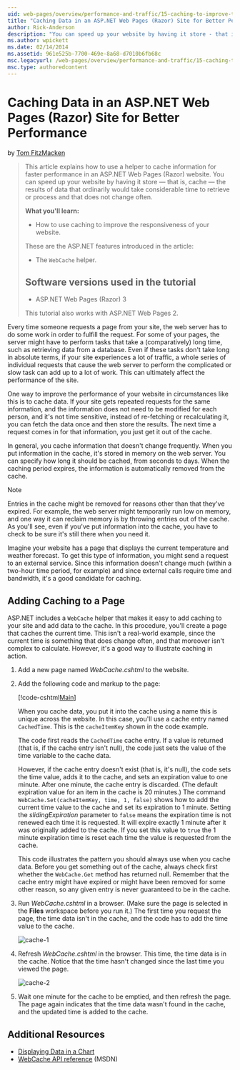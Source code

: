 ```yaml
---
uid: web-pages/overview/performance-and-traffic/15-caching-to-improve-the-performance-of-your-website
title: "Caching Data in an ASP.NET Web Pages (Razor) Site for Better Performance | Microsoft Docs"
author: Rick-Anderson
description: "You can speed up your website by having it store - that is, cache - the results of data that ordinarily would take considerable time to retrieve or process a..."
ms.author: wpickett
ms.date: 02/14/2014
ms.assetid: 961e525b-7700-469e-8a68-d7010b6fb68c
msc.legacyurl: /web-pages/overview/performance-and-traffic/15-caching-to-improve-the-performance-of-your-website
msc.type: authoredcontent
---
```

# Caching Data in an ASP.NET Web Pages (Razor) Site for Better Performance

by [Tom FitzMacken](https://github.com/tfitzmac)

> This article explains how to use a helper to cache information for faster performance in an ASP.NET Web Pages (Razor) website. You can speed up your website by having it store &#8212; that is, cache &#8212; the results of data that ordinarily would take considerable time to retrieve or process and that does not change often.
> 
> **What you'll learn:** 
> 
> - How to use caching to improve the responsiveness of your website.
> 
> These are the ASP.NET features introduced in the article:
> 
> - The `WebCache` helper.
>   
> 
> ## Software versions used in the tutorial
> 
> 
> - ASP.NET Web Pages (Razor) 3
>   
> 
> This tutorial also works with ASP.NET Web Pages 2.

Every time someone requests a page from your site, the web server has to do some work in order to fulfill the request. For some of your pages, the server might have to perform tasks that take a (comparatively) long time, such as retrieving data from a database. Even if these tasks don't take long in absolute terms, if your site experiences a lot of traffic, a whole series of individual requests that cause the web server to perform the complicated or slow task can add up to a lot of work. This can ultimately affect the performance of the site.

One way to improve the performance of your website in circumstances like this is to cache data. If your site gets repeated requests for the same information, and the information does not need to be modified for each person, and it's not time sensitive, instead of re-fetching or recalculating it, you can fetch the data once and then store the results. The next time a request comes in for that information, you just get it out of the cache.

In general, you cache information that doesn't change frequently. When you put information in the cache, it's stored in memory on the web server. You can specify how long it should be cached, from seconds to days. When the caching period expires, the information is automatically removed from the cache.

> [!NOTE]
> Entries in the cache might be removed for reasons other than that they've expired. For example, the web server might temporarily run low on memory, and one way it can reclaim memory is by throwing entries out of the cache. As you'll see, even if you've put information into the cache, you have to check to be sure it's still there when you need it.

Imagine your website has a page that displays the current temperature and weather forecast. To get this type of information, you might send a request to an external service. Since this information doesn't change much (within a two-hour time period, for example) and since external calls require time and bandwidth, it's a good candidate for caching.

## Adding Caching to a Page

ASP.NET includes a `WebCache` helper that makes it easy to add caching to your site and add data to the cache. In this procedure, you'll create a page that caches the current time. This isn't a real-world example, since the current time is something that does change often, and that moreover isn't complex to calculate. However, it's a good way to illustrate caching in action.

1. Add a new page named *WebCache.cshtml* to the website.
2. Add the following code and markup to the page:

    [!code-cshtml[Main](15-caching-to-improve-the-performance-of-your-website/samples/sample1.cshtml)]

    When you cache data, you put it into the cache using a name this is unique across the website. In this case, you'll use a cache entry named `CachedTime`. This is the `cacheItemKey` shown in the code example.

    The code first reads the `CachedTime` cache entry. If a value is returned (that is, if the cache entry isn't null), the code just sets the value of the time variable to the cache data.

    However, if the cache entry doesn't exist (that is, it's null), the code sets the time value, adds it to the cache, and sets an expiration value to one minute. After one minute, the cache entry is discarded. (The default expiration value for an item in the cache is 20 minutes.) The command `WebCache.Set(cacheItemKey, time, 1, false)` shows how to add the current time value to the cache and set its expiration to 1 minute. Setting the *slidingExpiration* parameter to `false` means the expiration time is not renewed each time it is requested. It will expire exactly 1 minute after it was originally added to the cache. If you set this value to `true` the 1 minute expiration time is reset each time the value is requested from the cache.

    This code illustrates the pattern you should always use when you cache data. Before you get something out of the cache, always check first whether the `WebCache.Get` method has returned null. Remember that the cache entry might have expired or might have been removed for some other reason, so any given entry is never guaranteed to be in the cache.
3. Run *WebCache.cshtml* in a browser. (Make sure the page is selected in the **Files** workspace before you run it.) The first time you request the page, the time data isn't in the cache, and the code has to add the time value to the cache.

    ![cache-1](15-caching-to-improve-the-performance-of-your-website/_static/image1.jpg)
4. Refresh *WebCache.cshtml* in the browser. This time, the time data is in the cache. Notice that the time hasn't changed since the last time you viewed the page.

    ![cache-2](15-caching-to-improve-the-performance-of-your-website/_static/image2.jpg)
5. Wait one minute for the cache to be emptied, and then refresh the page. The page again indicates that the time data wasn't found in the cache, and the updated time is added to the cache.

<a id="Additional_Resources"></a>
## Additional Resources

- [Displaying Data in a Chart](https://go.microsoft.com/fwlink/?LinkId=202895)
- [WebCache API reference](https://msdn.microsoft.com/library/system.web.helpers.webcache(v=vs.99).aspx) (MSDN)

